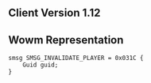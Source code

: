 ## Client Version 1.12

## Wowm Representation
```rust,ignore
smsg SMSG_INVALIDATE_PLAYER = 0x031C {
    Guid guid;    
}

```
